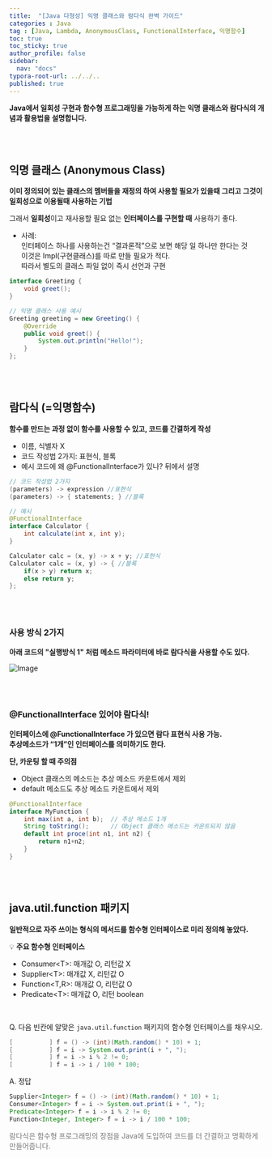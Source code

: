 ```yaml
---
title:  "[Java 다형성] 익명 클래스와 람다식 완벽 가이드"
categories : Java
tag : [Java, Lambda, AnonymousClass, FunctionalInterface, 익명함수]
toc: true
toc_sticky: true
author_profile: false
sidebar:
  nav: "docs"
typora-root-url: ../../..
published: true
---
```




**Java에서 일회성 구현과 함수형 프로그래밍을 가능하게 하는 익명 클래스와 람다식의 개념과 활용법을 설명합니다.**

<br>

<br>

## 익명 클래스 (Anonymous Class)

**이미 정의되어 있는 클래스의 멤버들을 재정의 하여 사용할 필요가 있을때 그리고 그것이 일회성으로 이용될때 사용하는 기법**

그래서 **일회성**이고 재사용할 필요 없는 **인터페이스를 구현할 때** 사용하기 좋다.  

- 사례:  
  인터페이스 하나를 사용하는건 “결과론적”으로 보면 해당 일 하나만 한다는 것  
  이것은 Impl(구현클래스)를 따로 만들 필요가 적다.  
  따라서 별도의 클래스 파일 없이 즉시 선언과 구현

```java
interface Greeting {
    void greet();
}

// 익명 클래스 사용 예시
Greeting greeting = new Greeting() {
    @Override
    public void greet() {
        System.out.println("Hello!");
    }
};
```

<br>

<br>

## 람다식 (=익명함수)

**함수를 만드는 과정 없이 함수를 사용할 수 있고, 코드를 간결하게 작성**

- 이름, 식별자 X
- 코드 작성법 2가지: 표현식, 블록
- 예시 코드에 왜 @FunctionalInterface가 있나? 뒤에서 설명

```java
// 코드 작성법 2가지
(parameters) -> expression //표현식
(parameters) -> { statements; } //블록

// 예시
@FunctionalInterface
interface Calculator {
    int calculate(int x, int y);
}

Calculator calc = (x, y) -> x + y; //표현식
Calculator calc = (x, y) -> { //블록
    if(x > y) return x;
    else return y;
};
```

<br><br>

### 사용 방식 2가지

**아래 코드의 "실행방식 1" 처럼 메소드 파라미터에 바로 람다식을 사용할 수도 있다.**

![Image](https://github.com/user-attachments/assets/4732a576-d9fd-47c9-a1f4-fa1835312bb7) 

<br><br>

### @FunctionalInterface 있어야 람다식!

**인터페이스에 @FunctionalInterface 가 있으면 람다 표현식 사용 가능.  
추상메소드가 “1개”인 인터페이스를 의미하기도 한다.**

**단, 카운팅 할 때 주의점**

- Object 클래스의 메소드는 추상 메소드 카운트에서 제외
- default 메소드도 추상 메소드 카운트에서 제외

```java
@FunctionalInterface
interface MyFunction {
    int max(int a, int b);  // 추상 메소드 1개
    String toString();      // Object 클래스 메소드는 카운트되지 않음
    default int proce(int n1, int n2) {
        return n1+n2;
    }
}
```

<br>

<br>

## java.util.function 패키지

**일반적으로 자주 쓰이는 형식의 메서드를 함수형 인터페이스로 미리 정의해 놓았다.**

💡 **주요 함수형 인터페이스**

- Consumer\<T>: 매개값 O, 리턴값 X
- Supplier\<T>: 매개값 X, 리턴값 O
- Function\<T,R>: 매개값 O, 리턴값 O
- Predicate\<T>: 매개값 O, 리턴 boolean

<br>

Q. 다음 빈칸에 알맞은 `java.util.function` 패키지의 함수형 인터페이스를 채우시오.

```java
[          ] f = () -> (int)(Math.random() * 10) + 1;  
[          ] f = i -> System.out.print(i + ", ");  
[          ] f = i -> i % 2 != 0;  
[          ] f = i -> i / 100 * 100;  
```

A. 정답

```java
Supplier<Integer> f = () -> (int)(Math.random() * 10) + 1;  
Consumer<Integer> f = i -> System.out.print(i + ", ");  
Predicate<Integer> f = i -> i % 2 != 0;  
Function<Integer, Integer> f = i -> i / 100 * 100;  
```

<span style="color:#777777">람다식은 함수형 프로그래밍의 장점을 Java에 도입하여 코드를 더 간결하고 명확하게 만들어줍니다.</span>
